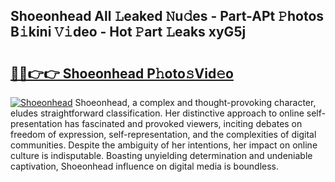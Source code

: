 ## Shoeonhead All 𝙻eaked 𝙽u𝚍es - Part-APt 𝙿hotos B𝚒kini 𝚅𝚒deo - Hot 𝙿art 𝙻eaks xyG5j

# <h2><a href="http://ld3c6q.urlbe.top/?page=Shoeonhead">🔗🔗👉👉 Shoeonhead P𝚑oto𝚜Vid𝚎o</a></h2>

[![Shoeonhead](https://i.imgur.com/eBuTRDB.gif)](http://ld3c6q.urlbe.top/?page=Shoeonhead)
Shoeonhead, a complex and thought-provoking character, eludes straightforward classification. Her distinctive approach to online self-presentation has fascinated and provoked viewers, inciting debates on freedom of expression, self-representation, and the complexities of digital communities. Despite the ambiguity of her intentions, her impact on online culture is indisputable. Boasting unyielding determination and undeniable captivation, Shoeonhead influence on digital media is boundless.
